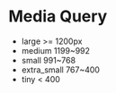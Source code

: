 # Media Query

 * large >= 1200px
 * medium 1199~992
 * small 991~768
 * extra_small 767~400
 * tiny < 400